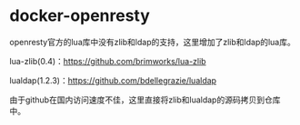 # docker-openresty

openresty官方的lua库中没有zlib和ldap的支持，这里增加了zlib和ldap的lua库。

lua-zlib(0.4)：https://github.com/brimworks/lua-zlib

lualdap(1.2.3)：https://github.com/bdellegrazie/lualdap

由于github在国内访问速度不佳，这里直接将zlib和lualdap的源码拷贝到仓库中。
